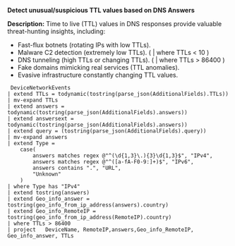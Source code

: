**Detect unusual/suspicious TTL values based on DNS Answers**

**Description:** Time to live (TTL) values in DNS responses provide valuable threat-hunting insights, including:

- Fast-flux botnets (rotating IPs with low TTLs). 
- Malware C2 detection (extremely low TTLs). ( | where TTLs < 10 )
- DNS tunneling (high TTLs or changing TTLs). ( | where TTLs > 86400 )
- Fake domains mimicking real services (TTL anomalies).
- Evasive infrastructure constantly changing TTL values.

```
 DeviceNetworkEvents
| extend TTLs = todynamic(tostring(parse_json(AdditionalFields).TTLs))
| mv-expand TTLs
| extend answers = todynamic(tostring(parse_json(AdditionalFields).answers))
| extend answersext = todynamic(tostring(parse_json(AdditionalFields).answers))
| extend query = (tostring(parse_json(AdditionalFields).query))
| mv-expand answers
| extend Type =
    case(
        answers matches regex @"^(\d{1,3}\.){3}\d{1,3}$", "IPv4",  
        answers matches regex @"^([a-fA-F0-9:]+)$", "IPv6",        
        answers contains ".", "URL",                               
        "Unknown"                                                 
    )
| where Type has "IPv4"
| extend tostring(answers)
| extend Geo_info_answer = tostring(geo_info_from_ip_address(answers).country)
| extend Geo_info_RemoteIP = tostring(geo_info_from_ip_address(RemoteIP).country)
| where TTLs > 86400
| project   DeviceName, RemoteIP,answers,Geo_info_RemoteIP, Geo_info_answer, TTLs
```
